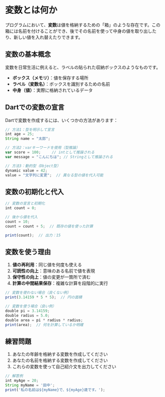 # 変数とは何か

プログラムにおいて、**変数**は値を格納するための「箱」のような存在です。この箱には名前を付けることができ、後でその名前を使って中身の値を取り出したり、新しい値を入れ替えたりできます。

## 変数の基本概念

変数を日常生活に例えると、ラベルの貼られた収納ボックスのようなものです。

- **ボックス（メモリ）**：値を保存する場所
- **ラベル（変数名）**：ボックスを識別するための名前
- **中身（値）**：実際に格納されているデータ

## Dartでの変数の宣言

Dartで変数を作成するには、いくつかの方法があります：

```javascript
// 方法1：型を明示して宣言
int age = 25;
String name = "太郎";

// 方法2：varキーワードを使用（型推論）
var score = 100;     // intとして推論される
var message = "こんにちは"; // Stringとして推論される

// 方法3：動的型（Object型）
dynamic value = 42;
value = "文字列に変更";  // 異なる型の値を代入可能
```

## 変数の初期化と代入

```javascript
// 変数の宣言と初期化
int count = 0;

// 後から値を代入
count = 10;
count = count + 5;  // 既存の値を使った計算

print(count);  // 出力：15
```

## 変数を使う理由

1. **値の再利用**：同じ値を何度も使える
2. **可読性の向上**：意味のある名前で値を表現
3. **保守性の向上**：値の変更が一箇所で済む
4. **計算の中間結果保存**：複雑な計算を段階的に実行

```javascript
// 変数を使わない場合（良くない例）
print(3.14159 * 5 * 5);  // 円の面積

// 変数を使う場合（良い例）
double pi = 3.14159;
double radius = 5.0;
double area = pi * radius * radius;
print(area);  // 何を計算しているか明確
```

## 練習問題

1. あなたの年齢を格納する変数を作成してください
2. あなたの名前を格納する変数を作成してください
3. これらの変数を使って自己紹介文を出力してください

```javascript
// 解答例
int myAge = 20;
String myName = '田中';
print('私の名前は${myName}で、${myAge}歳です。');
```
